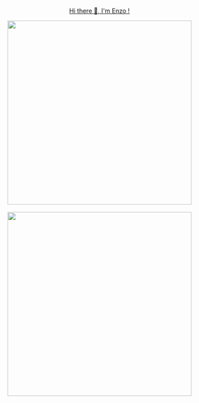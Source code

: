 <center><a href="https://github.com/Tundara">
  <p>Hi there 👋, I'm Enzo !</p>
  <img align="center" src="https://github-readme-stats.vercel.app/api?username=Tundara&show_icons=true&theme=gotham&?count_private=true&include_all_commits=true" length="100" width="420">
  <br>
  <br>
  <img src="https://github-readme-stats.vercel.app/api/top-langs/?username=Tundara&layout=compact&theme=gotham" length="100" width="420">
</a></center>

